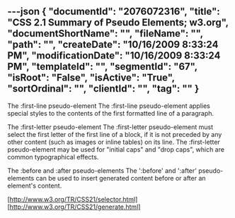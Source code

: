 ---json
{
  "documentId": "2076072316",
  "title": "CSS 2.1 Summary of Pseudo Elements; w3.org",
  "documentShortName": "",
  "fileName": "",
  "path": "",
  "createDate": "10/16/2009 8:33:24 PM",
  "modificationDate": "10/16/2009 8:33:24 PM",
  "templateId": "",
  "segmentId": "67",
  "isRoot": "False",
  "isActive": "True",
  "sortOrdinal": "",
  "clientId": "",
  "tag": ""
}
---

The :first-line pseudo-element
The :first-line pseudo-element applies special styles to the contents of the first formatted line of a paragraph.

The :first-letter pseudo-element
The :first-letter pseudo-element must select the first letter of the first line of a block, if it is not preceded by any other content (such as images or inline tables) on its line. The :first-letter pseudo-element may be used for &quot;initial caps&quot; and &quot;drop caps&quot;, which are common typographical effects.

The :before and :after pseudo-elements
The ':before' and ':after' pseudo-elements can be used to insert generated content before or after an element's content.

[http://www.w3.org/TR/CSS21/selector.html]
[http://www.w3.org/TR/CSS21/generate.html]
